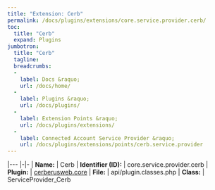 ```yaml
---
title: "Extension: Cerb"
permalink: /docs/plugins/extensions/core.service.provider.cerb/
toc:
  title: "Cerb"
  expand: Plugins
jumbotron:
  title: "Cerb"
  tagline: 
  breadcrumbs:
  -
    label: Docs &raquo;
    url: /docs/home/
  -
    label: Plugins &raquo;
    url: /docs/plugins/
  -
    label: Extension Points &raquo;
    url: /docs/plugins/extensions/
  -
    label: Connected Account Service Provider &raquo;
    url: /docs/plugins/extensions/points/cerb.service.provider
---
```


|---
|-|-
| **Name:** | Cerb
| **Identifier (ID):** | core.service.provider.cerb
| **Plugin:** | [cerberusweb.core](/docs/plugins/cerberusweb.core/)
| **File:** | api/plugin.classes.php
| **Class:** | ServiceProvider_Cerb

